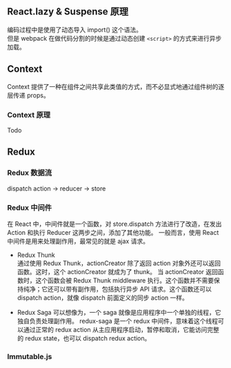 ## React.lazy & Suspense 原理

编码过程中是使用了动态导入 import() 这个语法。  
但是 webpack 在做代码分割的时候是通过动态创建 `<script>` 的方式来进行异步加载。

## Context

Context 提供了一种在组件之间共享此类值的方式，而不必显式地通过组件树的逐层传递 props。

### Context 原理

Todo

## Redux

### Redux 数据流

dispatch action -> reducer -> store

### Redux 中间件

在 React 中，中间件就是一个函数，对 store.dispatch 方法进行了改造，在发出 Action 和执行 Reducer 这两步之间，添加了其他功能。
一般而言，使用 React 中间件是用来处理副作用，最常见的就是 ajax 请求。

- Redux Thunk  
  通过使用 Redux Thunk，actionCreator 除了返回 action 对象外还可以返回函数。这时，这个 actionCreator 就成为了 thunk。
  当 actionCreator 返回函数时，这个函数会被 Redux Thunk middleware 执行。这个函数并不需要保持纯净；它还可以带有副作用，包括执行异步 API 请求。这个函数还可以 dispatch action，就像 dispatch 前面定义的同步 action 一样。

- Redux Saga
  可以想像为，一个 saga 就像是应用程序中一个单独的线程，它独自负责处理副作用。 redux-saga 是一个 redux 中间件，意味着这个线程可以通过正常的 redux action 从主应用程序启动，暂停和取消，它能访问完整的 redux state，也可以 dispatch redux action。

### Immutable.js
